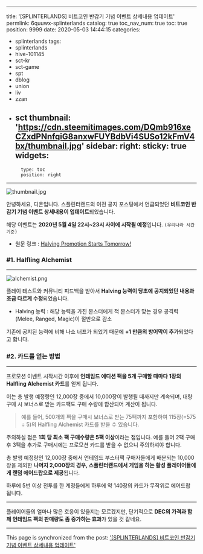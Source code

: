 
---
title: '[SPLINTERLANDS] 비트코인 반감기 기념 이벤트 상세내용 업데이트'
permlink: 6quuwx-splinterlands
catalog: true
toc_nav_num: true
toc: true
position: 9999
date: 2020-05-03 14:44:15
categories:
- splinterlands
tags:
- splinterlands
- hive-101145
- sct-kr
- sct-game
- spt
- dblog
- union
- liv
- zzan
- sct
thumbnail: 'https://cdn.steemitimages.com/DQmb916xeCZxdPNnfqiG8anxwFUYBdbVi4SUSo12kFmV4bx/thumbnail.jpg'
sidebar:
    right:
        sticky: true
widgets:
    -
        type: toc
        position: right
---


![thumbnail.jpg](https://cdn.steemitimages.com/DQmb916xeCZxdPNnfqiG8anxwFUYBdbVi4SUSo12kFmV4bx/thumbnail.jpg)

안녕하세요, 디온입니다. 스플린터랜드의 이전 공지 포스팅에서 언급되었던 **비트코인 반감기 기념 이벤트 상세내용이 업데이트**되었습니다.

해당 이벤트는 **2020년 5월 4일 22시~23시 사이에 시작될 예정**입니다. `(우리나라 시간 기준)`

- 원문 링크 : [Halving Promotion Starts Tomorrow!](https://steemit.com/splinterlands/@splinterlands/halving-promotion-starts-tomorrow)


### #1. Halfling Alchemist
---
![alchemist.png](https://cdn.steemitimages.com/DQmcKqtLtaXjaTbVcWRwrnqmnrAcZkm7JC1H7fBczDr8mEu/alchemist.png)

플레이 테스트와 커뮤니티 피드백을 받아서 **Halving 능력이 당초에 공지되었던 내용과 조금 다르게 수정**되었습니다. 

- Halving 능력 : 해당 능력을 가진 몬스터에게 적 몬스터가 맞는 경우 공격력(Melee, Ranged, Magic)이 절반으로 감소

기존에 공지된 능력에 비해 나소 너프가 되었기 때문에 **+1 만큼의 방어막이 추가**되었다고 합니다.

### #2. 카드를 얻는 방법
---

프로모션 이벤트 시작시간 이후에 **언테임드 에디션 팩을 5개 구매할 때마다 1장의 Halfling Alchemist 카드**를 얻게 됩니다. 

이는 총 발행 예정량인 12,000장 중에서 10,000장이 발행될 때까지만 계속되며, 대량 구매 시 보너스로 받는 카드팩도 구매 수량에 합산되어 계산이 됩니다.

> 예를 들어, 500개의 팩을 구매시 보너스로 받는 75팩까지 포함하여 115장(=575 ÷ 5)의 Halfling Alchemist 카드를 받을 수 있습니다.

주의하실 점은 **1회 당 최소 팩 구매수량은 5팩 이상**이라는 점입니다. 예를 들어 2팩 구매 후 3팩을 추가로 구매시에는 프로모션 카드를 받을 수 없으니 주의하셔야 합니다.

총 발행 예정량인 12,000장 중에서 언테임드 부스터팩 구매자들에게 배분되는 10,000장을 제외한 **나머지 2,000장의 경우, 스플린터랜드에서 게임을 하는 활성 플레이어들에게 랜덤 에어드랍으로 제공**됩니다.

하루에 5번 이상 전투를 한 계정들에게 하루에 약 140장의 카드가 무작위로 에어드랍 됩니다.

---

플레이어들의 얼마나 많은 호응이 있을지는 모르겠지만, 단기적으로 **DEC의 가격과 함께 언테임드 팩의 판매량도 좀 증가하는 효과**가 있을 것 같네요.

- - -

This page is synchronized from the post: ['[SPLINTERLANDS] 비트코인 반감기 기념 이벤트 상세내용 업데이트'](https://steemit.com/@donekim/6quuwx-splinterlands)
